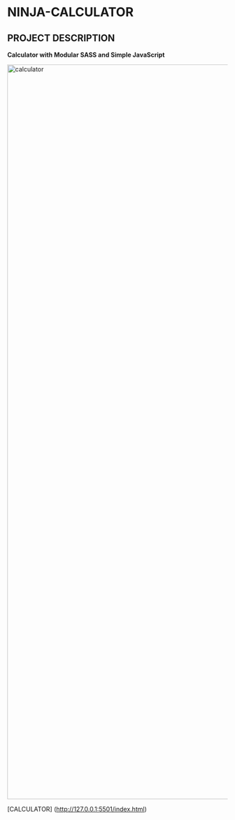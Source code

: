 # NINJA-CALCULATOR

## PROJECT DESCRIPTION


**Calculator with Modular SASS and Simple JavaScript**


<img width="1680" alt="calculator" src="https://github.com/mustafadmrts/Ninja-Calculator/assets/122678521/5b2fb225-ac4e-4351-b32c-ddda7b1c9208">

[CALCULATOR] (http://127.0.0.1:5501/index.html)

